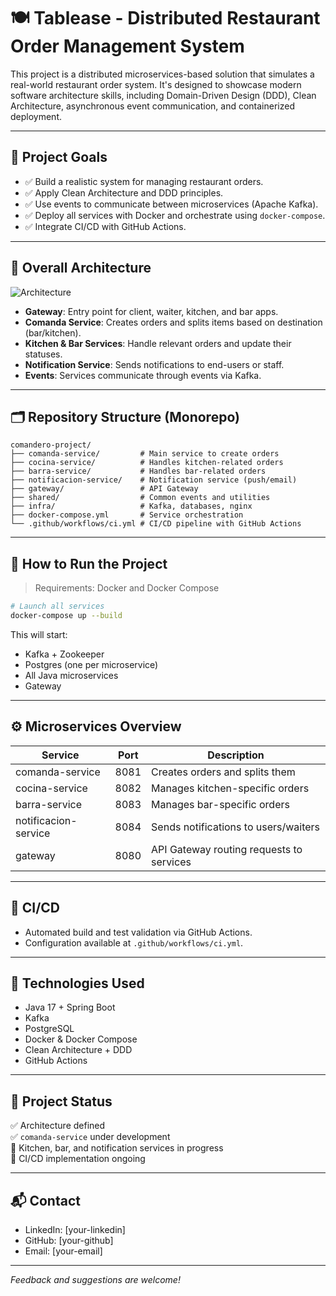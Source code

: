 # 🍽️ Tablease - Distributed Restaurant Order Management System

This project is a distributed microservices-based solution that simulates a real-world restaurant order system. It's designed to showcase modern software architecture skills, including Domain-Driven Design (DDD), Clean Architecture, asynchronous event communication, and containerized deployment.

---

## 🎯 Project Goals

- ✅ Build a realistic system for managing restaurant orders.
- ✅ Apply Clean Architecture and DDD principles.
- ✅ Use events to communicate between microservices (Apache Kafka).
- ✅ Deploy all services with Docker and orchestrate using `docker-compose`.
- ✅ Integrate CI/CD with GitHub Actions.

---

## 🧱 Overall Architecture

![Architecture](docs/architecture-diagram.png) <!-- Upload your own diagram later -->

- **Gateway**: Entry point for client, waiter, kitchen, and bar apps.
- **Comanda Service**: Creates orders and splits items based on destination (bar/kitchen).
- **Kitchen & Bar Services**: Handle relevant orders and update their statuses.
- **Notification Service**: Sends notifications to end-users or staff.
- **Events**: Services communicate through events via Kafka.

---

## 🗂️ Repository Structure (Monorepo)

```
comandero-project/
├── comanda-service/         # Main service to create orders
├── cocina-service/          # Handles kitchen-related orders
├── barra-service/           # Handles bar-related orders
├── notificacion-service/    # Notification service (push/email)
├── gateway/                 # API Gateway
├── shared/                  # Common events and utilities
├── infra/                   # Kafka, databases, nginx
├── docker-compose.yml       # Service orchestration
└── .github/workflows/ci.yml # CI/CD pipeline with GitHub Actions
```

---

## 🚀 How to Run the Project

> Requirements: Docker and Docker Compose

```bash
# Launch all services
docker-compose up --build
```

This will start:

- Kafka + Zookeeper
- Postgres (one per microservice)
- All Java microservices
- Gateway

---

## ⚙️ Microservices Overview

| Service              | Port | Description                                  |
|----------------------|------|----------------------------------------------|
| comanda-service      | 8081 | Creates orders and splits them               |
| cocina-service       | 8082 | Manages kitchen-specific orders              |
| barra-service        | 8083 | Manages bar-specific orders                  |
| notificacion-service | 8084 | Sends notifications to users/waiters         |
| gateway              | 8080 | API Gateway routing requests to services     |

---

## 🧪 CI/CD

- Automated build and test validation via GitHub Actions.
- Configuration available at `.github/workflows/ci.yml`.

---

## 🧠 Technologies Used

- Java 17 + Spring Boot
- Kafka
- PostgreSQL
- Docker & Docker Compose
- Clean Architecture + DDD
- GitHub Actions

---

## 📌 Project Status

✅ Architecture defined  
✅ `comanda-service` under development  
🚧 Kitchen, bar, and notification services in progress  
🚀 CI/CD implementation ongoing

---

## 📬 Contact

- LinkedIn: [your-linkedin]
- GitHub: [your-github]
- Email: [your-email]

---

_Feedback and suggestions are welcome!_
